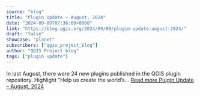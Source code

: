 ```yaml
---
source: "blog"
title: "Plugin Update – August, 2024"
date: "2024-09-09T07:36:00+0000"
link: "https://blog.qgis.org/2024/09/09/plugin-update-august-2024/"
draft: "false"
showcase: "planet"
subscribers: ["qgis_project_blog"]
author: "QGIS Project blog"
tags: ["plugin update"]
---
```


In last August, there were 24 new plugins published in the QGIS plugin repository. Highlight &#8220;Help us create the world&#8217;s&#8230; <a class="read-more" href="https://blog.qgis.org/2024/09/09/plugin-update-august-2024/">Read more <span class="screen-reader-text">Plugin Update &#8211; August,&#160;2024</span></a>
